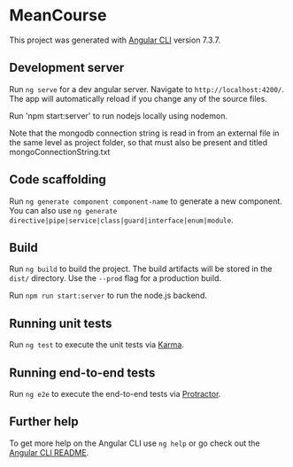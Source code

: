 # MeanCourse

This project was generated with [Angular CLI](https://github.com/angular/angular-cli) version 7.3.7.

## Development server

Run `ng serve` for a dev angular server. Navigate to `http://localhost:4200/`. The app will automatically reload if you change any of the source files.

Run 'npm start:server' to run nodejs locally using nodemon.

Note that the mongodb connection string is read in from an external file in the same level as project folder, so that must also be present and titled mongoConnectionString.txt

## Code scaffolding

Run `ng generate component component-name` to generate a new component. You can also use `ng generate directive|pipe|service|class|guard|interface|enum|module`.

## Build

Run `ng build` to build the project. The build artifacts will be stored in the `dist/` directory. Use the `--prod` flag for a production build.

Run `npm run start:server` to run the node.js backend.

## Running unit tests

Run `ng test` to execute the unit tests via [Karma](https://karma-runner.github.io).

## Running end-to-end tests

Run `ng e2e` to execute the end-to-end tests via [Protractor](http://www.protractortest.org/).

## Further help

To get more help on the Angular CLI use `ng help` or go check out the [Angular CLI README](https://github.com/angular/angular-cli/blob/master/README.md).
